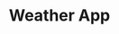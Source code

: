 ---
title : 'Weather App'
img : 'weather2.png'
git : 'https://github.com/evanallen13/Weather-Final'
hosting : 'https://nervous-clarke-50a2e4.netlify.com/'
keywords : 'js react firebase gatsby'
skills : 'javascript.png , firebase.png '
text: 'This is a weather app built using the OpenWeather API. '

skill1 : '/skills/js.png'
skill2 : '/skills/firebase.png'
skill3 : '/skills/react.png'
skill4 : '/skills/node.png'
---